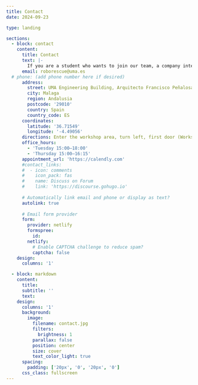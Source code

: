 ```yaml
---
title: Contact
date: 2024-09-23

type: landing

sections:
  - block: contact
    content:
      title: Contact
      text: |-
        If you are a student who wants to join our team, a company interested in sponsoring us, or simply someone curious about our project, feel free to reach out!
      email: roborescue@uma.es
  # phone: (add phone number here if desired)
      address:
        street: UMA Engineering Building, Arquitecto Francisco Peñalosa, 6
        city: Malaga
        region: Andalusia
        postcode: '29010'
        country: Spain
        country_code: ES
      coordinates:
        latitude: '36.71549'
        longitude: '-4.49056'
      directions: Enter the workshop area, turn left, first door (Workshop 27)
      office_hours:
        - 'Tuesday 15:00–18:00'
        - 'Thursday 15:00–16:15'
      appointment_url: 'https://calendly.com'
      #contact_links:
      #  - icon: comments
      #    icon_pack: fas
      #    name: Discuss on Forum
      #    link: 'https://discourse.gohugo.io'
    
      # Automatically link email and phone or display as text?
      autolink: true
    
      # Email form provider
      form:
        provider: netlify
        formspree:
          id:
        netlify:
          # Enable CAPTCHA challenge to reduce spam?
          captcha: false
    design:
      columns: '1'

  - block: markdown
    content:
      title:
      subtitle: ''
      text:
    design:
      columns: '1'
      background:
        image: 
          filename: contact.jpg
          filters:
            brightness: 1
          parallax: false
          position: center
          size: cover
          text_color_light: true
      spacing:
        padding: ['20px', '0', '20px', '0']
      css_class: fullscreen
---
```

